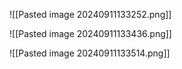 ![[Pasted image 20240911133252.png]]

![[Pasted image 20240911133436.png]]

![[Pasted image 20240911133514.png]]